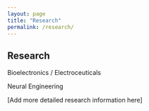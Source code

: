 ```yaml
---
layout: page
title: "Research"
permalink: /research/
---
```

## Research

<i class="fas fa-flask"></i> Bioelectronics / Electroceuticals

<i class="fas fa-brain"></i> Neural Engineering

[Add more detailed research information here]
